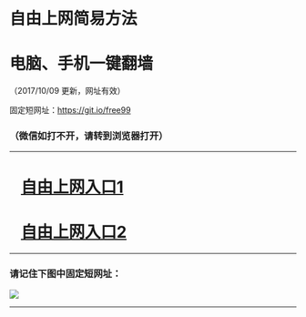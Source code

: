 ﻿# 自由上网简易方法

# 电脑、手机一键翻墙

（2017/10/09 更新，网址有效）

固定短网址：https://git.io/free99

### （微信如打不开，请转到浏览器打开）


***





# &nbsp;&nbsp; <a href="http://ft818026540.fwq-tz-1001.info/fwqtz01.html?t=10090013250 " target="_blank">自由上网入口1</a>
# &nbsp;&nbsp; <a href="http://ft1809111243.fwq-tz-1002.info/fwqtz02.html?t=10090016664 " target="_blank">自由上网入口2</a>
***

### 请记住下图中固定短网址：

<img src="https://s3-us-west-2.amazonaws.com/fwq-1001/yjfq-20170905okok.png" /> 


***

